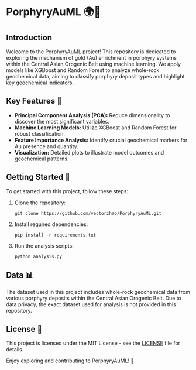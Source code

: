 # PorphyryAuML 🌍🔬

## Introduction
Welcome to the PorphyryAuML project! This repository is dedicated to exploring the mechanism of gold (Au) enrichment in porphyry systems within the Central Asian Orogenic Belt using machine learning. We apply models like XGBoost and Random Forest to analyze whole-rock geochemical data, aiming to classify porphyry deposit types and highlight key geochemical indicators.

## Key Features 🌟
- **Principal Component Analysis (PCA):** Reduce dimensionality to discover the most significant variables.
- **Machine Learning Models:** Utilize XGBoost and Random Forest for robust classification.
- **Feature Importance Analysis:** Identify crucial geochemical markers for Au presence and quantity.
- **Visualization:** Detailed plots to illustrate model outcomes and geochemical patterns.

## Getting Started 🚀
To get started with this project, follow these steps:
1. Clone the repository:
   ```
   git clone https://github.com/vectorzhao/PorphyryAuML.git
   ```
2. Install required dependencies:
   ```
   pip install -r requirements.txt
   ```
3. Run the analysis scripts:
   ```
   python analysis.py
   ```

## Data 📊
The dataset used in this project includes whole-rock geochemical data from various porphyry deposits within the Central Asian Orogenic Belt. Due to data privacy, the exact dataset used for analysis is not provided in this repository.


## License 📜
This project is licensed under the MIT License - see the [LICENSE](LICENSE) file for details.


Enjoy exploring and contributing to PorphyryAuML! 🌟
